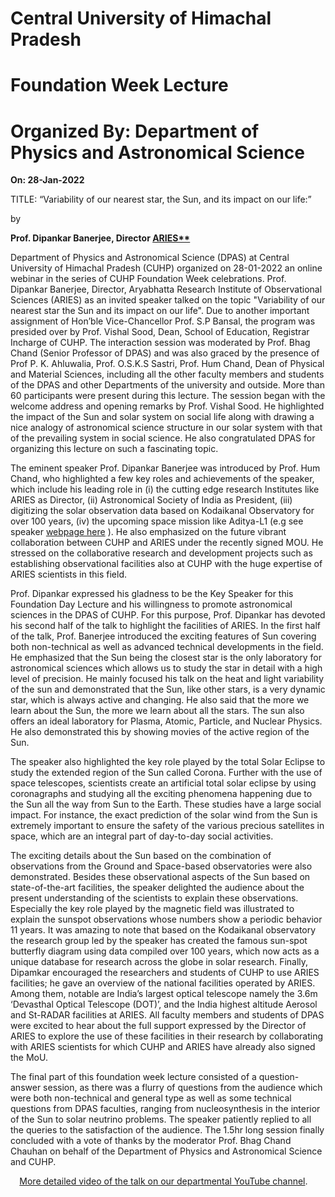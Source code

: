 ﻿
# **Central University of Himachal Pradesh**                    
# **Foundation Week Lecture**
# **Organized By: Department of Physics and Astronomical Science**
**On: 28-Jan-2022**

TITLE: “Variability of our nearest star, the Sun, and its impact on our life:”  

by 

**Prof. Dipankar Banerjee, Director [ARIES**](https://www.aries.res.in/aries-0)**

Department of Physics and Astronomical Science (DPAS) at Central University of Himachal Pradesh (CUHP) organized on 28-01-2022 an online webinar in the series of CUHP Foundation Week celebrations. Prof. Dipankar Banerjee, Director, Aryabhatta Research Institute of Observational Sciences (ARIES) as an invited speaker talked on the topic "Variability of our nearest star the Sun and its impact on our life". Due to another important assignment of Hon’ble Vice-Chancellor Prof. S.P Bansal, the program was presided over by Prof. Vishal Sood, Dean, School of Education, Registrar Incharge of CUHP. The interaction session was moderated by Prof. Bhag Chand (Senior Professor of DPAS) and was also graced by the presence of Prof P. K. Ahluwalia, Prof. O.S.K.S Sastri, Prof. Hum Chand, Dean of Physical and Material Sciences, including all the other faculty members and students of the DPAS and other Departments of the university and outside.  More than 60 participants were present during this lecture. The session began with the welcome address and opening remarks by Prof. Vishal Sood. He highlighted the impact of the Sun and solar system on social life along with drawing a nice analogy of astronomical science structure in our solar system with that of the prevailing system in social science. He also congratulated DPAS for organizing this lecture on such a fascinating topic.

The eminent speaker Prof. Dipankar Banerjee was introduced by Prof. Hum Chand, who highlighted a few key roles and achievements of the speaker, which include his leading role in (i) the cutting edge research Institutes like ARIES as Director, (ii) Astronomical Society of India as President, (iii) digitizing the solar observation data based on Kodaikanal Observatory for over 100 years, (iv) the upcoming space mission like Aditya-L1 (e.g see speaker [webpage here](https://www.aries.res.in/people/dipanker/home) ). He also emphasized on the future vibrant collaboration between CUHP and ARIES under the recently signed MOU. He stressed on the collaborative research and development projects such as establishing observational facilities also at CUHP with the huge expertise of ARIES scientists in this field. 

Prof. Dipankar expressed his gladness to be the Key Speaker for this Foundation Day Lecture and his willingness to promote astronomical sciences in the DPAS of CUHP. For this purpose, Prof. Dipankar has devoted his second half of the talk to highlight the facilities of ARIES. In the first half of the talk, Prof. Banerjee introduced the exciting features of Sun covering both non-technical as well as advanced technical developments in the field. He emphasized that the Sun being the closest star is the only laboratory for astronomical sciences which allows us to study the star in detail with a high level of precision. He mainly focused his talk on the heat and light variability of the sun and demonstrated that the Sun, like other stars, is a very dynamic star, which is always active and changing. He also said that the more we learn about the Sun, the more we learn about all the stars. The sun also offers an ideal laboratory for Plasma, Atomic, Particle, and Nuclear Physics.  He also demonstrated this by showing movies of the active region of the Sun.

The speaker also highlighted the key role played by the total Solar Eclipse to study the extended region of the Sun called Corona. Further with the use of space telescopes, scientists create an artificial total solar eclipse by using coronagraphs and studying all the exciting phenomena happening due to the Sun all the way from Sun to the Earth. These studies have a large social impact. For instance, the exact prediction of the solar wind from the Sun is extremely important to ensure the safety of the various precious satellites in space, which are an integral part of day-to-day social activities.

The exciting details about the Sun based on the combination of observations from the Ground and Space-based observatories were also demonstrated. Besides these observational aspects of the Sun based on state-of-the-art facilities, the speaker delighted the audience about the present understanding of the scientists to explain these observations. Especially the key role played by the magnetic field was illustrated to explain the sunspot observations whose numbers show a periodic behavior 11 years. It was amazing to note that based on the Kodaikanal observatory the research group led by the speaker has created the famous sun-spot butterfly diagram using data compiled over 100 years, which now acts as a unique database for research across the globe in solar research.  Finally, Dipamkar encouraged the researchers and students of CUHP to use ARIES facilities; he gave an overview of the national facilities operated by ARIES. Among them, notable are India’s largest optical telescope namely the 3.6m ‘Devasthal Optical Telescope (DOT)’, and the India highest altitude Aerosol and St-RADAR facilities at ARIES. All faculty members and students of DPAS were excited to hear about the full support expressed by the Director of ARIES to explore the use of these facilities in their research by collaborating with ARIES scientists for which CUHP and ARIES have already also signed the MoU.

The final part of this foundation week lecture consisted of a question-answer session, as there was a flurry of questions from the audience which were both non-technical and general type as well as some technical questions from DPAS faculties, ranging from nucleosynthesis in the interior of the Sun to solar neutrino problems. The speaker patiently replied to all the queries to the satisfaction of the audience. The 1.5hr long session finally concluded with a vote of thanks by the moderator Prof. Bhag Chand Chauhan on behalf of the Department of Physics and Astronomical Science and CUHP. 

`  `[More detailed video of the talk on our departmental  YouTube channel](https://www.youtube.com/watch?v=20L3Hq_pNVc).



